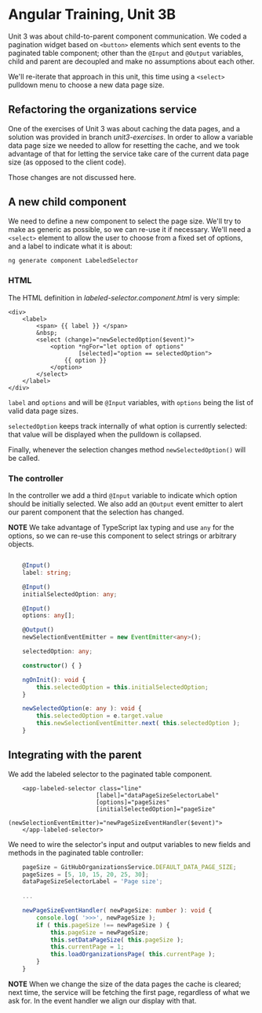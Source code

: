# Angular Training, Unit 3B

Unit 3 was about child-to-parent component communication. We
coded a pagination widget based on `<button>` elements which
sent events to the paginated table component; other
than the `@Input` and `@Output` variables, child and parent
are decoupled and make no assumptions about each other.

We'll re-iterate that approach in this unit, this time 
using a `<select>` pulldown menu to choose a new data page size.

## Refactoring the organizations service

One of the exercises of Unit 3 was about caching the data pages,
and a solution was provided in branch _unit3-exercises_.
In order to allow a variable data page size we needed to allow
for resetting the cache, and we took advantage of that
for letting the service take care of the current data page
size (as opposed to the client code).

Those changes are not discussed here.

## A new child component

We need to define a new component to select the page size. We'll
try to make as generic as possible, so we can re-use it if
necessary. We'll need a `<select>` element to allow the user
to choose from a fixed set of options, and a label to indicate
what it is about:
```bash
ng generate component LabeledSelector
```

### HTML

The HTML definition in _labeled-selector.component.html_ is very simple:
```angular2html
<div>
    <label>
        <span> {{ label }} </span>
        &nbsp;
        <select (change)="newSelectedOption($event)">
            <option *ngFor="let option of options"
                    [selected]="option == selectedOption">
                {{ option }}
            </option>
        </select>
    </label>
</div>
```
`label` and `options` and  will be `@Input` 
variables, with  `options` being the list of valid data page sizes. 

`selectedOption` keeps track internally of what option is currently
selected: that value will be displayed when
the pulldown is collapsed.

Finally, whenever the selection changes method `newSelectedOption()` will be called.

### The controller

In the controller we add a third `@Input` variable to
indicate which option should be initially selected. We also add
an `@Output` event emitter to alert our parent component
that the selection has changed.

**NOTE** We take advantage of TypeScript lax typing and use `any`
for the options, so we can re-use this component to select
strings or arbitrary objects.

```typescript

    @Input()
    label: string;

    @Input()
    initialSelectedOption: any;

    @Input()
    options: any[];

    @Output()
    newSelectionEventEmitter = new EventEmitter<any>();

    selectedOption: any;

    constructor() { }

    ngOnInit(): void {
        this.selectedOption = this.initialSelectedOption;
    }

    newSelectedOption(e: any ): void {
        this.selectedOption = e.target.value
        this.newSelectionEventEmitter.next( this.selectedOption );
    }
```

## Integrating with the parent

We add the labeled selector to the paginated table component.
```angular2html
    <app-labeled-selector class="line"
                         [label]="dataPageSizeSelectorLabel"
                         [options]="pageSizes"
                         [initialSelectedOption]="pageSize"
                         (newSelectionEventEmitter)="newPageSizeEventHandler($event)">
    </app-labeled-selector>
```
We need to wire the selector's input and output variables to
new fields and methods in the paginated table controller:
```typescript
    pageSize = GitHubOrganizationsService.DEFAULT_DATA_PAGE_SIZE;
    pageSizes = [5, 10, 15, 20, 25, 30];
    dataPageSizeSelectorLabel = 'Page size';
    
    ...

    newPageSizeEventHandler( newPageSize: number ): void {
        console.log( '>>>', newPageSize );
        if ( this.pageSize !== newPageSize ) {
            this.pageSize = newPageSize;
            this.setDataPageSize( this.pageSize );
            this.currentPage = 1;
            this.loadOrganizationsPage( this.currentPage );
        }
    }
```
**NOTE** When we change the size of the data pages the 
cache is cleared; next time, the service will be fetching
the first page, regardless of what we ask for. In the
event handler we align our display with that.
